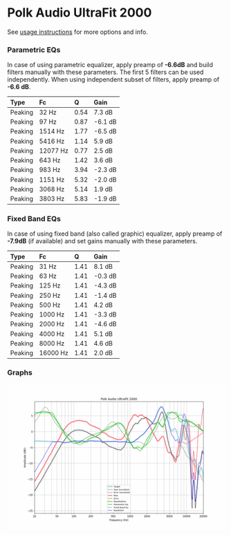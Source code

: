 # Polk Audio UltraFit 2000
See [usage instructions](https://github.com/jaakkopasanen/AutoEq#usage) for more options and info.

### Parametric EQs
In case of using parametric equalizer, apply preamp of **-6.6dB** and build filters manually
with these parameters. The first 5 filters can be used independently.
When using independent subset of filters, apply preamp of **-6.6 dB**.

| Type    | Fc       |    Q | Gain    |
|:--------|:---------|:-----|:--------|
| Peaking | 32 Hz    | 0.54 | 7.3 dB  |
| Peaking | 97 Hz    | 0.87 | -6.1 dB |
| Peaking | 1514 Hz  | 1.77 | -6.5 dB |
| Peaking | 5416 Hz  | 1.14 | 5.9 dB  |
| Peaking | 12077 Hz | 0.77 | 2.5 dB  |
| Peaking | 643 Hz   | 1.42 | 3.6 dB  |
| Peaking | 983 Hz   | 3.94 | -2.3 dB |
| Peaking | 1151 Hz  | 5.32 | -2.0 dB |
| Peaking | 3068 Hz  | 5.14 | 1.9 dB  |
| Peaking | 3803 Hz  | 5.83 | -1.9 dB |

### Fixed Band EQs
In case of using fixed band (also called graphic) equalizer, apply preamp of **-7.9dB**
(if available) and set gains manually with these parameters.

| Type    | Fc       |    Q | Gain    |
|:--------|:---------|:-----|:--------|
| Peaking | 31 Hz    | 1.41 | 8.1 dB  |
| Peaking | 63 Hz    | 1.41 | -0.3 dB |
| Peaking | 125 Hz   | 1.41 | -4.3 dB |
| Peaking | 250 Hz   | 1.41 | -1.4 dB |
| Peaking | 500 Hz   | 1.41 | 4.2 dB  |
| Peaking | 1000 Hz  | 1.41 | -3.3 dB |
| Peaking | 2000 Hz  | 1.41 | -4.6 dB |
| Peaking | 4000 Hz  | 1.41 | 5.1 dB  |
| Peaking | 8000 Hz  | 1.41 | 4.6 dB  |
| Peaking | 16000 Hz | 1.41 | 2.0 dB  |

### Graphs
![](./Polk%20Audio%20UltraFit%202000.png)